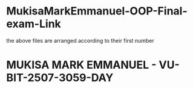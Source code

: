 # MukisaMarkEmmanuel-OOP-Final-exam-Link
the above files are arranged according to their first number
# MUKISA MARK EMMANUEL -  VU-BIT-2507-3059-DAY
